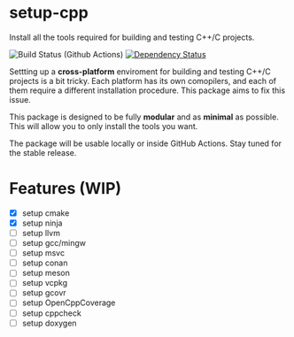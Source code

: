 # setup-cpp

Install all the tools required for building and testing C++/C projects.

![Build Status (Github Actions)](https://github.com/aminya/setup-cpp/workflows/CI/badge.svg)
[![Dependency Status](https://david-dm.org/aminya/setup-cpp.svg)](https://david-dm.org/aminya/setup-cpp)

Settting up a **cross-platform** enviroment for building and testing C++/C projects is a bit tricky. Each platform has its own comopilers, and each of them require a different installation procedure. This package aims to fix this issue.

This package is designed to be fully **modular** and as **minimal** as possible. This will allow you to only install the tools you want.

The package will be usable locally or inside GitHub Actions. Stay tuned for the stable release.

# Features (WIP)

- [x] setup cmake
- [x] setup ninja
- [ ] setup llvm
- [ ] setup gcc/mingw
- [ ] setup msvc
- [ ] setup conan
- [ ] setup meson
- [ ] setup vcpkg
- [ ] setup gcovr
- [ ] setup OpenCppCoverage
- [ ] setup cppcheck
- [ ] setup doxygen
